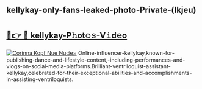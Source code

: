 ## kellykay-only-fans​-leaked-photo​-Private-(lkjeu)


# <h2><a href="https://mediaupload.pro?title=kellykay&ref=git">🔗👉 🔴 kellykay-P𝚑ot𝚘𝚜-V𝚒d𝚎o</a></h2>

[![Corinna Kopf Nue Nu𝚍e𝚜](https://i.imgur.com/0qMVB7G.gif)](https://mediaupload.pro?title=kellykay&ref=git)
Online-influencer-kellykay,known-for-publishing-dance-and-lifestyle-content,-including-performances-and-vlogs-on-social-media-platforms.Brilliant-ventriloquist-assistant-kellykay,celebrated-for-their-exceptional-abilities-and-accomplishments-in-assisting-ventriloquists.  
